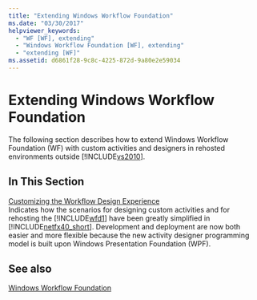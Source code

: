 ```yaml
---
title: "Extending Windows Workflow Foundation"
ms.date: "03/30/2017"
helpviewer_keywords: 
  - "WF [WF], extending"
  - "Windows Workflow Foundation [WF], extending"
  - "extending [WF]"
ms.assetid: d6861f28-9c8c-4225-872d-9a80e2e59034
---
```

# Extending Windows Workflow Foundation
The following section describes how to extend Windows Workflow Foundation (WF) with custom activities and designers in rehosted environments outside [!INCLUDE[vs2010](../../../includes/vs2010-md.md)].  
  
## In This Section  
 [Customizing the Workflow Design Experience](../../../docs/framework/windows-workflow-foundation/customizing-the-workflow-design-experience.md)  
 Indicates how the scenarios for designing custom activities and for rehosting the [!INCLUDE[wfd1](../../../includes/wfd1-md.md)] have been greatly simplified in [!INCLUDE[netfx40_short](../../../includes/netfx40-short-md.md)]. Development and deployment are now both easier and more flexible because the new activity designer programming model is built upon Windows Presentation Foundation (WPF).  

## See also
 [Windows Workflow Foundation](../../../docs/framework/windows-workflow-foundation/index.md)
